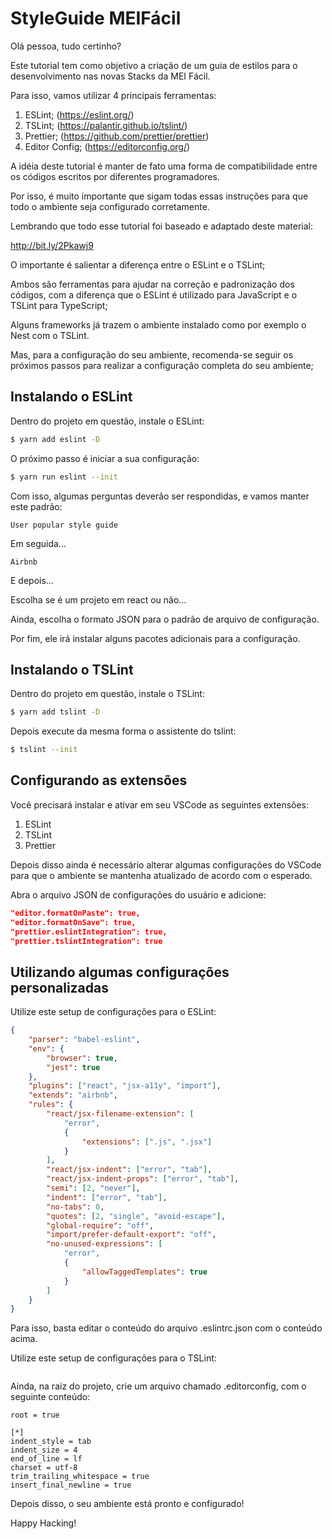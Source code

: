 # StyleGuide MEIFácil

Olá pessoa, tudo certinho?

Este tutorial tem como objetivo a criação de um guia de estilos para o desenvolvimento nas novas Stacks da MEI Fácil.

Para isso, vamos utilizar 4 principais ferramentas:

1. ESLint; (https://eslint.org/)
2. TSLint; (https://palantir.github.io/tslint/)
3. Prettier; (https://github.com/prettier/prettier)
4. Editor Config; (https://editorconfig.org/)

A idéia deste tutorial é manter de fato uma forma de compatibilidade entre os códigos escritos por diferentes programadores.

Por isso, é muito importante que sigam todas essas instruções para que todo o ambiente seja configurado corretamente.

Lembrando que todo esse tutorial foi baseado e adaptado deste material:

http://bit.ly/2Pkawj9

O importante é salientar a diferença entre o ESLint e o TSLint;

Ambos são ferramentas para ajudar na correção e padronização dos códigos, com a diferença que o ESLint é utilizado para JavaScript e o TSLint para TypeScript;

Alguns frameworks já trazem o ambiente instalado como por exemplo o Nest com o TSLint.

Mas, para a configuração do seu ambiente, recomenda-se seguir os próximos passos para realizar a configuração completa do seu ambiente;

## Instalando o ESLint

Dentro do projeto em questão, instale o ESLint:

```bash
$ yarn add eslint -D
```

O próximo passo é iniciar a sua configuração:

```bash
$ yarn run eslint --init
```

Com isso, algumas perguntas deverão ser respondidas, e vamos manter este padrão:

```
User popular style guide
```

Em seguida...

```
Airbnb
```

E depois...

Escolha se é um projeto em react ou não...

Ainda, escolha o formato JSON para o padrão de arquivo de configuração.

Por fim, ele irá instalar alguns pacotes adicionais para a configuração.

## Instalando o TSLint

Dentro do projeto em questão, instale o TSLint:

```bash
$ yarn add tslint -D
```

Depois execute da mesma forma o assistente do tslint:

```bash
$ tslint --init
```

## Configurando as extensões

Você precisará instalar e ativar em seu VSCode as seguintes extensões:

1. ESLint
2. TSLint
3. Prettier

Depois disso ainda é necessário alterar algumas configurações do VSCode para que o ambiente se mantenha atualizado de acordo com o esperado.

Abra o arquivo JSON de configurações do usuário e adicione:

```JSON
"editor.formatOnPaste": true,
"editor.formatOnSave": true,
"prettier.eslintIntegration": true,
"prettier.tslintIntegration": true
```

## Utilizando algumas configurações personalizadas

Utilize este setup de configurações para o ESLint:

```JSON
{
	"parser": "babel-eslint",
	"env": {
		"browser": true,
		"jest": true
	},
	"plugins": ["react", "jsx-a11y", "import"],
	"extends": "airbnb",
	"rules": {
		"react/jsx-filename-extension": [
			"error",
			{
				"extensions": [".js", ".jsx"]
			}
		],
		"react/jsx-indent": ["error", "tab"],
		"react/jsx-indent-props": ["error", "tab"],
		"semi": [2, "never"],
		"indent": ["error", "tab"],
		"no-tabs": 0,
		"quotes": [2, "single", "avoid-escape"],
		"global-require": "off",
		"import/prefer-default-export": "off",
		"no-unused-expressions": [
			"error",
			{
				"allowTaggedTemplates": true
			}
		]
	}
}
```

Para isso, basta editar o conteúdo do arquivo .eslintrc.json com o conteúdo acima.

Utilize este setup de configurações para o TSLint:

```JSON

```

Ainda, na raiz do projeto, crie um arquivo chamado .editorconfig, com o seguinte conteúdo:

```
root = true

[*]
indent_style = tab
indent_size = 4
end_of_line = lf
charset = utf-8
trim_trailing_whitespace = true
insert_final_newline = true
```

Depois disso, o seu ambiente está pronto e configurado!

Happy Hacking!
